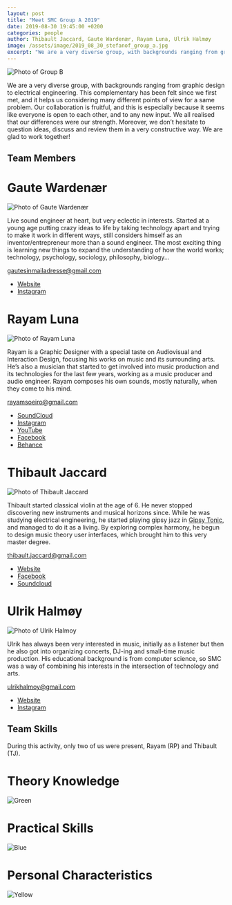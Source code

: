 ```yaml
---
layout: post
title: "Meet SMC Group A 2019"
date: 2019-08-30 19:45:00 +0200
categories: people
author: Thibault Jaccard, Gaute Wardenær, Rayam Luna, Ulrik Halmøy
image: /assets/image/2019_08_30_stefanof_group_a.jpg
excerpt: "We are a very diverse group, with backgrounds ranging from graphic design to electrical engineering. This complementary has been felt since we first met, and it helps us considering many different points of view for a same problem"
---
```


![Photo of Group B](/assets/image/2019_08_30_stefanof_group_a.jpg "Group A")

We are a very diverse group, with backgrounds ranging from graphic design to electrical engineering. This complementary has been felt since we first met, and it helps us considering many different points of view for a same problem. Our collaboration is fruitful, and this is especially because it seems like everyone is open to each other, and to any new input. We all realised that our differences were our strength. Moreover, we don’t hesitate to question ideas, discuss and review them in a very constructive way. We are glad to work together!

## Team Members

# Gaute Wardenær

![Photo of Gaute Wardenær](/assets/image/2019_08_30_stefanof_gaute_wardenaer.jpg "Gaute Wardenær")

Live sound engineer at heart, but very eclectic in interests. Started at a young age putting crazy ideas to life by taking technology apart and trying to make it work in different ways, still considers himself as an inventor/entrepreneur more than a sound engineer. The most exciting thing is learning new things to expand the understanding of how the world works; technology, psychology, sociology, philosophy, biology...

<gautesinmailadresse@gmail.com>

* [Website](https://lydfirmaetekko.no/)
* [Instagram](https://www.instagram.com/hardrocklifeschteil/)

# Rayam Luna

![Photo of Rayam Luna](/assets/image/2019_08_30_stefanof_rayam_luna.jpg "Rayam Luna")

Rayam is a Graphic Designer with a special taste on Audiovisual and Interaction Design, focusing his works on music and its surrounding arts. He’s also a musician that started to get involved into music production and its technologies for the last few years, working as a music producer and audio engineer. Rayam composes his own sounds, mostly naturally, when they come to his mind.

<rayamsoeiro@gmail.com>

* [SoundCloud](https://soundcloud.com/1quart4)
* [Instagram](https://www.instagram.com/1quart4)
* [YouTube](https://www.youtube.com/channel/UCMAAm3xnvLQHPvzxmqUlobg)
* [Facebook](https://www.facebook.com/rayam.soeiro)
* [Behance](https://www.behance.net/rayamsoeiro)

# Thibault Jaccard

![Photo of Thibault Jaccard](/assets/image/2019_08_30_stefanof_thibault_jaccard.jpg "Thibault Jaccard")

Thibault started classical violin at the age of 6. He never stopped discovering new instruments and musical horizons since. While he was studying electrical engineering, he started playing gipsy jazz in [Gipsy Tonic](https://www.facebook.com/gipsytonic), and managed to do it as a living. By exploring complex harmony, he begun to design music theory user interfaces, which brought him to this very master degree.

<thibault.jaccard@gmail.com>

* [Website](https://thibaultjaccard.wixsite.com/thibaultjaccard)
* [Facebook](https://www.facebook.com/thibault.jaccard)
* [Soundcloud](https://soundcloud.com/user-795690151)

# Ulrik Halmøy

![Photo of Ulrik Halmoy](/assets/image/2019_08_30_stefanof_ulrik_halmoy.jpg "Ulrik Halmøy")

Ulrik has always been very interested in music, initially as a listener but then he also got into organizing concerts, DJ-ing and small-time music production. His educational background is from computer science, so SMC was a way of combining his interests in the intersection of technology and arts.

<ulrikhalmoy@gmail.com>

* [Website](http://www.ulrikah.no)
* [Instagram](https://www.instagram.com/___ulrik/)

## Team Skills

During this activity, only two of us were present, Rayam (RP) and Thibault (TJ).

# Theory Knowledge

![Green](/assets/image/2019_08_30_stefanof_green.jpg "Theory Knowledge")

# Practical Skills

![Blue](/assets/image/2019_08_30_stefanof_blue.jpg "Practical Skills")

# Personal Characteristics

![Yellow](/assets/image/2019_08_30_stefanof_yellow.jpg "Personal Characteristics")
